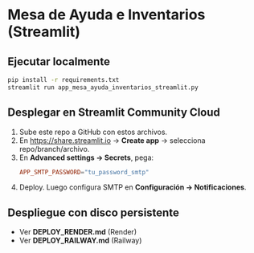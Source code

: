 # Mesa de Ayuda e Inventarios (Streamlit)

## Ejecutar localmente
```bash
pip install -r requirements.txt
streamlit run app_mesa_ayuda_inventarios_streamlit.py
```

## Desplegar en Streamlit Community Cloud
1. Sube este repo a GitHub con estos archivos.
2. En https://share.streamlit.io → **Create app** → selecciona repo/branch/archivo.
3. En **Advanced settings → Secrets**, pega:
   ```toml
   APP_SMTP_PASSWORD="tu_password_smtp"
   ```
4. Deploy. Luego configura SMTP en **Configuración → Notificaciones**.


## Despliegue con disco persistente
- Ver **DEPLOY_RENDER.md** (Render)
- Ver **DEPLOY_RAILWAY.md** (Railway)
